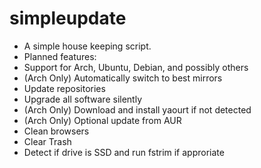simpleupdate
============

* A simple house keeping script.
* Planned features:
* Support for Arch, Ubuntu, Debian, and possibly others
* (Arch Only) Automatically switch to best mirrors
* Update repositories
* Upgrade all software silently
* (Arch Only) Download and install yaourt if not detected
* (Arch Only) Optional update from AUR
* Clean browsers
* Clear Trash
* Detect if drive is SSD and run fstrim if approriate
